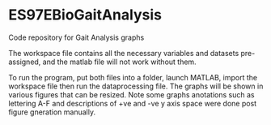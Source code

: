 # ES97EBioGaitAnalysis
Code repository for Gait Analysis graphs

The workspace file contains all the necessary variables and datasets pre-assigned, and the matlab file will not work without them.

To run the program, put both files into a folder, launch MATLAB, import the workspace file then run the dataprocessing file.
The graphs will be shown in various figures that can be resized. Note some graphs anotations such as lettering A-F and descriptions of +ve and -ve y axis space were done post figure gneration manually.
